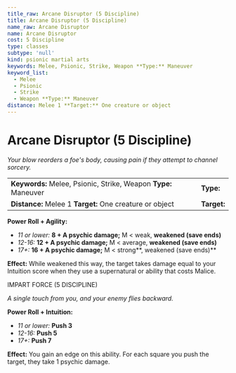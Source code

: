 ```yaml
---
title_raw: Arcane Disruptor (5 Discipline)
title: Arcane Disruptor (5 Discipline)
name_raw: Arcane Disruptor
name: Arcane Disruptor
cost: 5 Discipline
type: classes
subtype: 'null'
kind: psionic martial arts
keywords: Melee, Psionic, Strike, Weapon **Type:** Maneuver
keyword_list:
  - Melee
  - Psionic
  - Strike
  - Weapon **Type:** Maneuver
distance: Melee 1 **Target:** One creature or object
---
```


# Arcane Disruptor (5 Discipline)

*Your blow reorders a foe's body, causing pain if they attempt to channel sorcery.*

|                                                                 |             |
| :-------------------------------------------------------------- | :---------- |
| **Keywords:** Melee, Psionic, Strike, Weapon **Type:** Maneuver | **Type:**   |
| **Distance:** Melee 1 **Target:** One creature or object        | **Target:** |

**Power Roll + Agility:**

- *11 or lower:* **8 + A psychic damage;** M \< weak, **weakened (save ends)**
- *12-16:* **12 + A psychic damage;** M \< average, **weakened (save ends)**
- *17+:* **16 + A psychic damage;** M \< strong\*\*, weakened (save ends)\*\*

**Effect:** While weakened this way, the target takes damage equal to your Intuition score when they use a supernatural or ability that costs Malice.

IMPART FORCE (5 DISCIPLINE)

*A single touch from you, and your enemy flies backward.*

**Power Roll + Intuition:**

- *11 or lower:* **Push 3**
- *12-16:* **Push 5**
- *17+:* **Push 7**

**Effect:** You gain an edge on this ability. For each square you push the target, they take 1 psychic damage.
